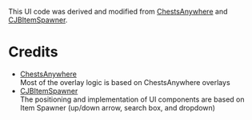 ﻿This UI code was derived and modified from [ChestsAnywhere](https://github.com/Pathoschild/StardewMods/tree/develop/ChestsAnywhere) and [CJBItemSpawner](https://github.com/CJBok/SDV-Mods/tree/master/CJBItemSpawner).

# Credits

* [ChestsAnywhere](https://github.com/Pathoschild/StardewMods/tree/develop/ChestsAnywhere)  
  Most of the overlay logic is based on ChestsAnywhere overlays
* [CJBItemSpawner](https://github.com/CJBok/SDV-Mods/tree/master/CJBItemSpawner)  
  The positioning and implementation of UI components are based on Item Spawner (up/down arrow, search box, and dropdown)